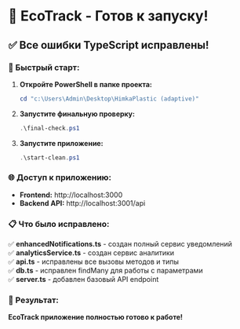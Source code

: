 # 🎉 EcoTrack - Готов к запуску!

## ✅ Все ошибки TypeScript исправлены!

### 🚀 Быстрый старт:

1. **Откройте PowerShell в папке проекта:**
   ```powershell
   cd "c:\Users\Admin\Desktop\HimkaPlastic (adaptive)"
   ```

2. **Запустите финальную проверку:**
   ```powershell
   .\final-check.ps1
   ```

3. **Запустите приложение:**
   ```powershell
   .\start-clean.ps1
   ```

### 🌐 Доступ к приложению:
- **Frontend:** http://localhost:3000
- **Backend API:** http://localhost:3001/api

### 📋 Что было исправлено:

✅ **enhancedNotifications.ts** - создан полный сервис уведомлений  
✅ **analyticsService.ts** - создан сервис аналитики  
✅ **api.ts** - исправлены все вызовы методов и типы  
✅ **db.ts** - исправлен findMany для работы с параметрами  
✅ **server.ts** - добавлен базовый API endpoint  

### 🎯 Результат:
**EcoTrack приложение полностью готово к работе!**

